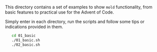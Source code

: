 This directory contains a set of examples to show `mold` functionality, from
basic features to practical use for the Advent of Code.

Simply enter in each directory, run the scripts and follow some tips or
indications provided in them.

```sh
   cd 01_basic
   ./01_basic.sh
   ./02_basic.sh
```
